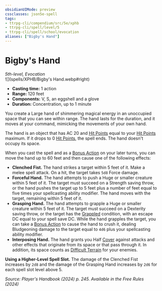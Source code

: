 ```yaml
---
obsidianUIMode: preview
cssclasses: json5e-spell
tags:
- ttrpg-cli/compendium/src/5e/xphb
- ttrpg-cli/spell/level/5
- ttrpg-cli/spell/school/evocation
aliases: ["Bigby's Hand"]
---
```

# Bigby's Hand
*5th-level, Evocation*  
![](spells/XPHB/Bigby's Hand.webp#right)  

- **Casting time:** 1 action
- **Range:** 120 feet
- **Components:** V, S, an eggshell and a glove
- **Duration:** Concentration, up to 1 minute

You create a Large hand of shimmering magical energy in an unoccupied space that you can see within range. The hand lasts for the duration, and it moves at your command, mimicking the movements of your own hand.

The hand is an object that has AC 20 and [Hit Points](hit-points-xphb.md) equal to your [Hit Points](hit-points-xphb.md) maximum. If it drops to 0 [Hit Points](hit-points-xphb.md), the spell ends. The hand doesn't occupy its space.

When you cast the spell and as a [Bonus Action](bonus-action-xphb.md) on your later turns, you can move the hand up to 60 feet and then cause one of the following effects:

- **Clenched Fist.** The hand strikes a target within 5 feet of it. Make a melee spell attack. On a hit, the target takes `5d8` Force damage.  
- **Forceful Hand.** The hand attempts to push a Huge or smaller creature within 5 feet of it. The target must succeed on a Strength saving throw, or the hand pushes the target up to 5 feet plus a number of feet equal to five times your spellcasting ability modifier. The hand moves with the target, remaining within 5 feet of it.  
- **Grasping Hand.** The hand attempts to grapple a Huge or smaller creature within 5 feet of it. The target must succeed on a Dexterity saving throw, or the target has the [Grappled](conditions.md#Grappled) condition, with an escape DC equal to your spell save DC. While the hand grapples the target, you can take a [Bonus Action](bonus-action-xphb.md) to cause the hand to crush it, dealing Bludgeoning damage to the target equal to `4d6` plus your spellcasting ability modifier.  
- **Interposing Hand.** The hand grants you Half [Cover](3-Compendium/CLI/rules/variant-rules/cover-xphb.md) against attacks and other effects that originate from its space or that pass through it. In addition, its space counts as [Difficult Terrain](difficult-terrain-xphb.md) for your enemies.  

**Using a Higher-Level Spell Slot.** The damage of the Clenched Fist increases by `2d8` and the damage of the Grasping Hand increases by `2d6` for each spell slot level above 5.

*Source: Player's Handbook (2024) p. 245. Available in the Free Rules (2024)*